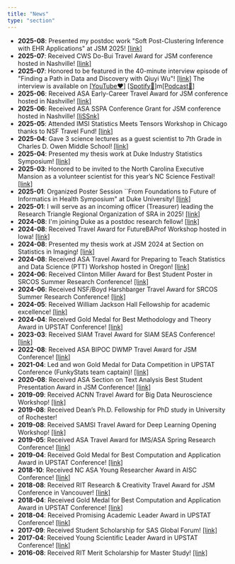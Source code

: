 ```yaml
---
title: "News"
type: "section"
---
```

- **2025-08**: Presented my postdoc work "Soft Post-Clustering Inference with EHR Applications" at JSM 2025! [[link]](https://ww3.aievolution.com/JSMAnnual2025/Events/viewEv?ev=1995)
- **2025-07**: Received CWS Do-Bui Travel Award for JSM conference hosted in Nashville! [[link]](https://drive.google.com/file/d/1jBNa3UwNFexG5IF9XkG1hj_ps8-rRuRo/view?usp=sharing)
- **2025-07**: Honored to be featured in the 40-minute interview episode of "Finding a Path in Data and Discovery with Qiuyi Wu"! [[link]](https://www.linkedin.com/posts/qiuyi-wu_finding-a-path-in-data-and-discovery-with-activity-7348016411702665218-J_Hx?utm_source=share&utm_medium=member_desktop&rcm=ACoAABZe-4wBKvMrSZmIwepgKOCtysDCd4Kt9Z0) The interview is available on [[YouTube❤️]](https://youtu.be/Gk-G6qgxZ80?si=hY3g7iy9oduon9HT) [[Spotify💚]](https://open.spotify.com/episode/7lBt2jK6DcEv3IR5x2Mq53?si=y_KQFiyERWuAfEt0enemgQ)m[[Podcast💜]](https://podcasts.apple.com/podcast/id1709694241?i=1000718505137)
- **2025-06**: Received ASA Early-Career Travel Award for JSM conference hosted in Nashville! [[link]](https://drive.google.com/file/d/1qxl7jVGnLZmyRfEJYVHXEOLDjsB0qw8s/view?usp=sharing)
- **2025-06**: Received ASA SSPA Conference Grant for JSM conference hosted in Nashville! [[liSSnk]](https://drive.google.com/file/d/1BjnRPaUvT9aDdAWojAvM5nCIQyM13AkK/view?usp=sharing)
- **2025-05**: Attended IMSI Statistics Meets Tensors Workshop in Chicago thanks to NSF Travel Fund! [[link]](https://www.imsi.institute/activities/statistics-meets-tensors/)
- **2025-04**: Gave 3 science lectures as a guest scientist to 7th Grade in Charles D. Owen Middle School! [[link]](https://drive.google.com/file/d/1esVJPj7pmbBElULU82QmTVFROis4fabo/view?usp=sharing)
- **2025-04**: Presented my thesis work at Duke Industry Statistics Symposium! [[link]](https://sites.duke.edu/diss/2025-poster-session-participants/)
- **2025-03**: Honored to be invited to the North Carolina Executive Mansion as a volunteer scientist for this year’s NC Science Festival! [[link]](https://www.linkedin.com/posts/qiuyi-wu_honored-to-be-invited-to-the-north-carolina-activity-7309564821153218560-HGPN?utm_source=share&utm_medium=member_desktop&rcm=ACoAABZe-4wBKvMrSZmIwepgKOCtysDCd4Kt9Z0)
- **2025-01**: Organized Poster Session ``From Foundations to Future of Informatics in Health Symposium" at Duke University! [[link]](https://sites.duke.edu/edhammond90/poster-session/)
- **2025-01**: I will serve as an incoming officer (Treasurer) leading the Research Triangle Regional Organization of SRA in 2025! [[link]](https://drive.google.com/file/d/1Y8Q9M7kIgcNkYnpRP0XhfQ6-U1c-2itw/view?usp=sharing)
- **2024-08**: I'm joining Duke as a postdoc research fellow! [[link]](https://scholars.duke.edu/person/Qiuyi.Wu)
- **2024-08**: Received Travel Award for FutureBAProf Workshop hosted in Iowa! [[link]](https://www.linkedin.com/posts/university-of-iowa-tippie-college-of-business_futurebaprof-activity-7231668808703258624-ET5J?utm_source=share&utm_medium=member_desktop)
- **2024-08**: Presented my thesis work at JSM 2024 at Section on Statistics in Imaging! [[link]](https://x.com/ChoweeWu/status/1820528473083097380)
- **2024-08**: Received ASA Travel Award for Preparing to Teach Statistics and Data Science (PTT) Workshop hosted in Oregon! [[link]](https://preparingtoteach.org/)
- **2024-06**: Received Clinton Miller Award for Best Student Poster in SRCOS Summer Research Conference! [[link]](https://x.com/ChoweeWu/status/1798415638668718144)
- **2024-06**: Received NSF/Boyd Harshbarger Travel Award for SRCOS Summer Research Conference! [[link]](https://x.com/ChoweeWu/status/1798415638668718144)
- **2024-05**: Received William Jackson Hall Fellowship for academic excellence! [[link]](https://drive.google.com/file/d/1KOqiQDn2Rclk00uz7ZYmVODtgtkX0SXp/view)
- **2024-04**: Received Gold Medal for Best Methodology and Theory Award in UPSTAT Conference! [[link]](https://community.amstat.org/rochester/events/upstats-2024/awards-and-prizes)
- **2023-03**: Received SIAM Travel Award for SIAM SEAS Conference! [[link]](https://x.com/ChoweeWu/status/1639407125800660994)
- **2022-08**: Received ASA BIPOC DWMP Travel Award for JSM Conference! [[link]](https://www.linkedin.com/posts/qiuyi-wu_the-2024-diversity-workshop-and-mentoring-activity-7199970347369021440-0ZMJ/?utm_source=share&utm_medium=member_desktop)
- **2021-04**: Led and won Gold Medal for Data Competition in UPSTAT Conference (FunkyStats team captain)! [[link]](https://x.com/ChoweeWu/status/1389016759085240320)
- **2020-08**: Received ASA Section on Text Analysis Best Student Presentation Award in JSM Conference! [[link]](https://x.com/ChoweeWu/status/1343622074506600448)
- **2019-09**: Received ACNN Travel Award for Big Data Neuroscience Workshop! [[link]](https://neurosciencenetwork.org/ACNN_Workshop_2019.html##home)
- **2019-08**: Received Dean’s Ph.D. Fellowship for PhD study in University of Rochester! 
- **2019-08**: Received SAMSI Travel Award for Deep Learning Opening Workshop! [[link]](https://x.com/ChoweeWu/status/1162995055948419072)
- **2019-05**: Received ASA Travel Award for IMS/ASA Spring Research Conference! [[link]](https://x.com/ChoweeWu/status/1097352260705796097)
- **2019-04**: Received Gold Medal for Best Computation and Application Award in UPSTAT Conference! [[link]](https://x.com/ChoweeWu/status/1122292613003075585)
- **2018-10**: Received NC ASA Young Researcher Award in AISC Conference! [[link]](https://magazine.amstat.org/blog/2018/12/01/ncchapter_2018/)
- **2018-08**: Received RIT Research & Creativity Travel Award for JSM Conference in Vancouver! [[link]](https://www.rit.edu/graduateschool/research-and-creativity-reimbursement-program)
- **2018-04**: Received Gold Medal for Best Computation and Application Award in UPSTAT Conference! [[link]](https://www.urmc.rochester.edu/biostat/events/news.aspx#UPSTAT2024)
- **2018-04**: Received Promising Academic Leader Award in UPSTAT Conference! [[link]](https://drive.google.com/file/d/1DaFDhCEco3T7rX_XHsE7AfoLRzCkEQTb/view)
- **2017-09**: Received Student Scholarship for SAS Global Forum! [[link]](https://www.sas.com/content/dam/SAS/documents/event-collateral/2020/English/sas-global-forum-2020/sas-global-forum-student-scholarship-winners.pdf)
- **2017-04**: Received Young Scientific Leader Award in UPSTAT Conference! [[link]](https://www.ktylerwilcox.me/static/2017-upstat.51afe6d070.pdf)
- **2016-08**: Received RIT Merit Scholarship for Master Study! [[link]](https://www.rit.edu/admissions/aid/merit-based-scholarships)

